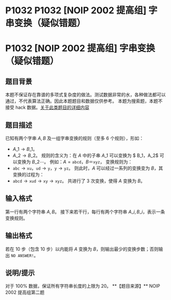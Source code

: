# P1032 P1032 [NOIP 2002 提高组] 字串变换（疑似错题）

# P1032 [NOIP 2002 提高组] 字串变换（疑似错题）

## 题目背景

本题不保证存在靠谱的多项式复杂度的做法。测试数据非常的水，各种做法都可以通过，不代表算法正确。因此本题题目和数据仅供参考。
本题为搜索题，本题不接受 hack 数据。[关于此类题目的详细内容](https://www.luogu.com.cn/paste/pf94n89x)

## 题目描述

已知有两个字串 $A,B$ 及一组字串变换的规则（至多 $6$ 个规则），形如：
- $A\_1\to B\_1$。
- $A\_2\to B\_2$。
规则的含义为：在 $A$ 中的子串 $A\_1$ 可以变换为 $ B\_1$，$A\_2$ 可以变换为 $B\_2\cdots$。
例如：$A=\texttt{abcd}$，$B＝\texttt{xyz}$，
变换规则为：
- $\texttt{abc}\rightarrow\texttt{xu}$，$\texttt{ud}\rightarrow\texttt{y}$，$\texttt{y}\rightarrow\texttt{yz}$。
则此时，$A$ 可以经过一系列的变换变为 $B$，其变换的过程为：
- $\texttt{abcd}\rightarrow\texttt{xud}\rightarrow\texttt{xy}\rightarrow\texttt{xyz}$。
共进行了 $3$ 次变换，使得 $A$ 变换为 $B$。

## 输入格式

第一行有两个字符串 $A,B$。
接下来若干行，每行有两个字符串 $A\_i,B\_i$，表示一条变换规则。

## 输出格式

若在 $10$ 步（包含 $10$ 步）以内能将 $A$ 变换为 $B$，则输出最少的变换步数；否则输出 `NO ANSWER!`。

## 说明/提示

对于 $100\%$ 数据，保证所有字符串长度的上限为 $20$。
\*\*【题目来源】\*\*
NOIP 2002 提高组第二题
